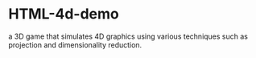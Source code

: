 # HTML-4d-demo
a 3D game that simulates 4D graphics using various techniques such as projection and dimensionality reduction.
